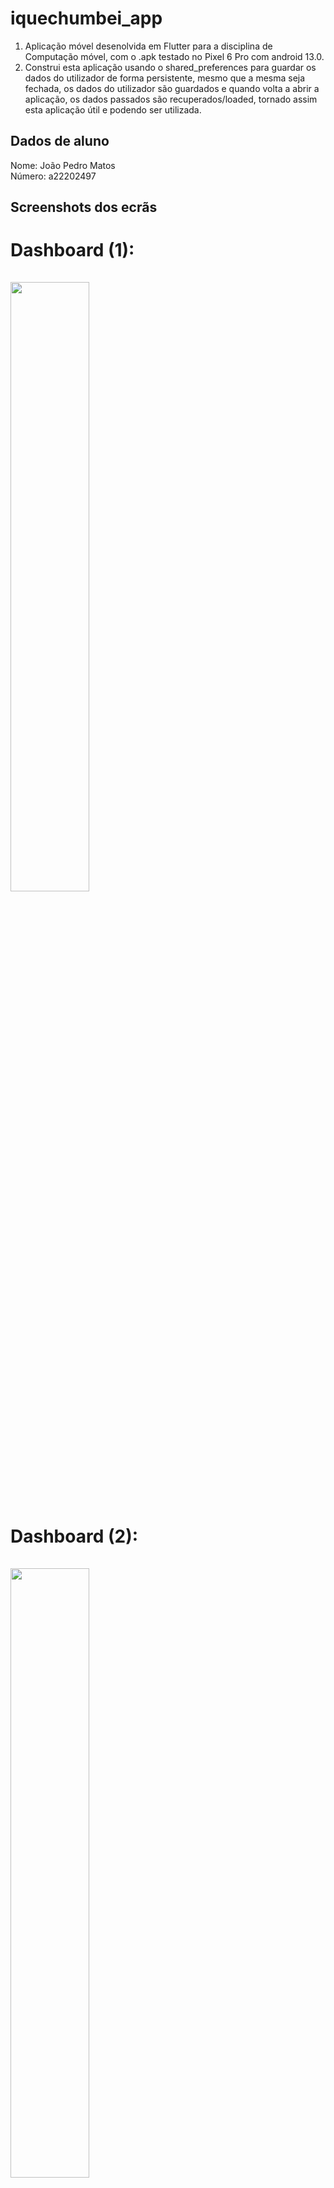 # iquechumbei_app
1. Aplicação móvel desenolvida em Flutter para a disciplina de Computação móvel, 
com o .apk testado no Pixel 6 Pro com android 13.0.
2. Construi esta aplicação usando o shared_preferences para guardar os dados do utilizador de 
forma persistente, mesmo que a mesma seja fechada, os dados do utilizador são guardados e 
quando volta a abrir a aplicação, os dados passados são recuperados/loaded, 
tornado assim esta aplicação útil e podendo ser utilizada.

## Dados de aluno

Nome: João Pedro Matos <br />
Número: a22202497

## Screenshots dos ecrãs
# Dashboard (1): <br> <br> <img src="images/img.png" height="50%" width="50%"> 
# Dashboard (2): <br> <br> <img src="images/img_8.png" height="50%" width="50%"> 
# Dashboard (3): <br> <br><img src="images/img_10.png" height="50%" width="50%">
# Dashboard (4): <br> <br><img src="images/img_001.png" height="50%" width="50%">
# Lista de Avaliações: <br> <br><img src="images/img_1.png" height="50%" width="50%"> 
# Lista de Detalhe: <br> <br><img src="images/img_4.png" height="50%" width="50%"> 
# Lista de Detalhe (Share/Dealer): <br> <br><img src="images/img_5.png" height="50%" width="50%"> 
# Lista de Avaliações (Eliminar): <br> <br><img src="images/img_6.png" height="50%" width="50%"> 
# Lista de Avaliações (Eliminado): <br> <br><img src="images/img_7.png" height="50%" width="50%"> 
# Lista de Avaliações (Editar): <br> <br> missing
# Lista de Avaliações (Editado): <br> <br> missing
# Registo de Avaliação: <br> <br> <img src="images/img_2.png" height="50%" width="50%"> 
# Registo de Avaliação: <br> <br> <img src="images/img_3.png" height="50%" width="50%"> 


## Funcionalidades

<img src="images/img_9.png" height="50%" width="50%"> <br>

Segundo este quadro facultado pelo professor, a aplicação tem as seguintes funcionalidades:

1. Criação de uma lista de avaliações, com as seguintes características através de um formulário no 
ecrã de registo em que é pedido ao utilizador:
    1. Nome da disciplina
    2. Tipo de avaliação
    3. Data e hora da avaliação
    4. Nível de dificuldade esperado para essa avaliação
    5. Observações como campo opcional
2. Edição de uma avaliação com verficação de confirmação por parte do utilizador.
3. Eliminação de uma avaliação com verficação de confirmação por parte do utilizador.
4. Consulta do detalhe de uma avaliação em que temos a informação da avaliação, bem como a 
possibiliade de partilhar a mesma através da funcionalidade implementada Dealer.
5. Fiz um dashboard em que aparece o cálculo da média da dificuldade das avaliações para os próximos
7 dias, bem como entre os 7 e os 14 dias, assim como a lista das próximas avaliações num
período de 7 dias, identifcando o próprio dia/ dia seguinte a vermelho, e os restantes dias a 
laranja, ambos com a data e a hora da avaliação (achei pretinente na ótica do User Experience).
6. Por fim, foram feitos algum testes unitários que achei pretinentes.

## Dealer

<img src="images/img_11.png" height="50%" width="50%"> <br>
<img src="images/img_12.png" height="50%" width="50%"> <br>
<img src="images/img_0003.png" height="50%" width="50%"> <br>
<img src="images/img_0002.png" height="50%" width="50%"> <br>
(Neste print é mostrado o texto numa mensagem de texto pronta a enviar)


A função dealer foi implementada com a função Share.share() mostrada em cima. 
Usei a biblioteca 'share' do flutter que permite partilhar o texto, passando-lhe a 
variável textToShare. Nota que foi necessário adicionar a dependencia no pubspec.yaml: share: ^2.0.4.
Também foi necessário fazer o import desde package 'package:share/share.dart';
Assim, esta funcionalidade foi implementada no ecrã de detalhe com recurso ao botão Partilhar 
avaliação.



## Autoavaliação
Nota: 14.5 valores